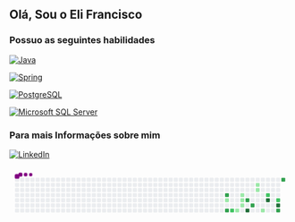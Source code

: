 

## Olá, Sou o Eli Francisco 

### Possuo as seguintes habilidades

[![Java](https://img.shields.io/badge/Java-ED8B00?style=for-the-badge&logo=openjdk&logoColor=white)](https://github.com/juniorapeles/house-of-booksV2)

[![Spring](https://img.shields.io/badge/Spring-6DB33F?style=for-the-badge&logo=spring&logoColor=white)](https://github.com/juniorapeles/house-of-booksV2)

[![PostgreSQL](https://img.shields.io/badge/PostgreSQL-316192?style=for-the-badge&logo=postgresql&logoColor=white)](https://github.com/juniorapeles/house-of-booksV2)

[![Microsoft SQL Server](https://img.shields.io/badge/Microsoft_SQL_Server-CC2927?style=for-the-badge&logo=microsoft-sql-server&logoColor=white)](COLOQUE_O_SEU_LINK_DO_MICROSOFT_SQL_SERVER_AQUI)

### Para mais Informações sobre mim
[![LinkedIn](https://img.shields.io/badge/LinkedIn-0077B5?style=for-the-badge&logo=linkedin&logoColor=white)](https://www.linkedin.com/in/develi/)

<svg viewBox="-16 -32 880 192" width="880" height="192" xmlns="http://www.w3.org/2000/svg"><desc>Generated with https://github.com/Platane/snk</desc><style>:root{--cb:#1b1f230a;--cs:purple;--ce:#ebedf0;--c0:#ebedf0;--c1:#9be9a8;--c2:#40c463;--c3:#30a14e;--c4:#216e39}.c{shape-rendering:geometricPrecision;fill:var(--ce);stroke-width:1px;stroke:var(--cb);animation:none 18900ms linear infinite;width:12px;height:12px}@keyframes c0{53.43%{fill:var(--c3)}53.45%,100%{fill:var(--ce)}}.c.c0{fill:var(--c3);animation-name:c0}@keyframes c1{24.33%{fill:var(--c1)}24.35%,100%{fill:var(--ce)}}.c.c1{fill:var(--c1);animation-name:c1}@keyframes c2{55.02%{fill:var(--c3)}55.04%,100%{fill:var(--ce)}}.c.c2{fill:var(--c3);animation-name:c2}@keyframes c3{37.56%{fill:var(--c2)}37.58%,100%{fill:var(--ce)}}.c.c3{fill:var(--c2);animation-name:c3}@keyframes c4{37.03%{fill:var(--c1)}37.05%,100%{fill:var(--ce)}}.c.c4{fill:var(--c1);animation-name:c4}@keyframes c5{26.45%{fill:var(--c1)}26.47%,100%{fill:var(--ce)}}.c.c5{fill:var(--c1);animation-name:c5}@keyframes c6{25.92%{fill:var(--c1)}25.94%,100%{fill:var(--ce)}}.c.c6{fill:var(--c1);animation-name:c6}@keyframes c7{35.97%{fill:var(--c1)}35.99%,100%{fill:var(--ce)}}.c.c7{fill:var(--c1);animation-name:c7}@keyframes c8{50.78%{fill:var(--c3)}50.8%,100%{fill:var(--ce)}}.c.c8{fill:var(--c3);animation-name:c8}@keyframes c9{71.95%{fill:var(--c4)}71.97%,100%{fill:var(--ce)}}.c.c9{fill:var(--c4);animation-name:c9}@keyframes ca{49.73%{fill:var(--c3)}49.75%,100%{fill:var(--ce)}}.c.ca{fill:var(--c3);animation-name:ca}@keyframes cb{29.09%{fill:var(--c1)}29.11%,100%{fill:var(--ce)}}.c.cb{fill:var(--c1);animation-name:cb}@keyframes cc{28.56%{fill:var(--c1)}28.58%,100%{fill:var(--ce)}}.c.cc{fill:var(--c1);animation-name:cc}@keyframes cd{32.27%{fill:var(--c1)}32.29%,100%{fill:var(--ce)}}.c.cd{fill:var(--c1);animation-name:cd}@keyframes ce{42.85%{fill:var(--c2)}42.87%,100%{fill:var(--ce)}}.c.ce{fill:var(--c2);animation-name:ce}@keyframes cf{68.77%{fill:var(--c4)}68.79%,100%{fill:var(--ce)}}.c.cf{fill:var(--c4);animation-name:cf}@keyframes cg{44.43%{fill:var(--c2)}44.45%,100%{fill:var(--ce)}}.c.cg{fill:var(--c2);animation-name:cg}@keyframes ch{67.19%{fill:var(--c4)}67.21%,100%{fill:var(--ce)}}.c.ch{fill:var(--c4);animation-name:ch}@keyframes ci{46.55%{fill:var(--c3)}46.57%,100%{fill:var(--ce)}}.c.ci{fill:var(--c3);animation-name:ci}@keyframes cj{64.01%{fill:var(--c3)}64.03%,100%{fill:var(--ce)}}.c.cj{fill:var(--c3);animation-name:cj}.u{transform-origin:0 0;transform:scale(0,1);animation:none linear 18900ms infinite}@keyframes u0{24.33%{transform:scale(0.000,1)}24.35%,25.92%{transform:scale(0.125,1)}25.94%,26.45%{transform:scale(0.250,1)}26.47%,28.56%{transform:scale(0.375,1)}28.58%,29.09%{transform:scale(0.500,1)}29.11%,32.27%{transform:scale(0.625,1)}32.29%,35.97%{transform:scale(0.750,1)}35.99%,37.03%{transform:scale(0.875,1)}37.05%,100%{transform:scale(1.000,1)}}.u.u0{fill:var(--c1);animation-name:u0;transform-origin:0.0px 0}@keyframes u1{37.56%{transform:scale(0.000,1)}37.58%,42.85%{transform:scale(0.333,1)}42.87%,44.43%{transform:scale(0.667,1)}44.45%,100%{transform:scale(1.000,1)}}.u.u1{fill:var(--c2);animation-name:u1;transform-origin:339.2px 0}@keyframes u2{46.55%{transform:scale(0.000,1)}46.57%,49.73%{transform:scale(0.167,1)}49.75%,50.78%{transform:scale(0.333,1)}50.8%,53.43%{transform:scale(0.500,1)}53.45%,55.02%{transform:scale(0.667,1)}55.04%,64.01%{transform:scale(0.833,1)}64.03%,100%{transform:scale(1.000,1)}}.u.u2{fill:var(--c3);animation-name:u2;transform-origin:466.4px 0}@keyframes u3{67.19%{transform:scale(0.000,1)}67.21%,68.77%{transform:scale(0.333,1)}68.79%,71.95%{transform:scale(0.667,1)}71.97%,100%{transform:scale(1.000,1)}}.u.u3{fill:var(--c4);animation-name:u3;transform-origin:720.8px 0}.s{shape-rendering:geometricPrecision;fill:var(--cs);animation:none linear 18900ms infinite}@keyframes s0{0%,99.47%{transform:translate(0px,-16px)}0.53%{transform:translate(0px,0px)}21.69%{transform:translate(640px,0px)}23.81%{transform:translate(640px,64px)}25.93%{transform:translate(704px,64px)}26.46%,40.21%{transform:translate(704px,48px)}28.04%{transform:translate(752px,48px)}29.1%{transform:translate(752px,16px)}29.63%{transform:translate(768px,16px)}32.28%{transform:translate(768px,96px)}33.33%{transform:translate(736px,96px)}33.86%{transform:translate(736px,112px)}34.92%{transform:translate(704px,112px)}35.98%,39.15%,57.14%{transform:translate(704px,80px)}36.51%{transform:translate(688px,80px)}37.04%{transform:translate(688px,96px)}37.57%{transform:translate(672px,96px)}38.1%{transform:translate(672px,80px)}43.92%{transform:translate(816px,48px)}44.44%{transform:translate(816px,64px)}44.97%,61.9%{transform:translate(832px,64px)}46.03%{transform:translate(832px,96px)}47.09%{transform:translate(800px,96px)}47.62%,60.32%,67.72%{transform:translate(800px,80px)}49.74%{transform:translate(736px,80px)}50.26%{transform:translate(736px,64px)}50.79%,70.9%{transform:translate(720px,64px)}51.32%{transform:translate(720px,48px)}53.44%{transform:translate(656px,48px)}55.03%{transform:translate(656px,96px)}56.61%{transform:translate(704px,96px)}60.85%,68.25%{transform:translate(800px,64px)}64.02%{transform:translate(832px,0px)}64.55%{transform:translate(816px,0px)}67.2%{transform:translate(816px,80px)}71.96%{transform:translate(720px,96px)}89.95%{transform:translate(176px,96px)}90.48%{transform:translate(176px,80px)}91.01%{transform:translate(160px,80px)}91.53%{transform:translate(160px,64px)}95.24%{transform:translate(48px,64px)}97.88%{transform:translate(48px,-16px)}}.s.s0{transform:translate(0px,-16px);animation-name:s0}@keyframes s1{0%,99.47%{transform:translate(16px,-16px)}0.53%{transform:translate(0px,-16px)}1.06%{transform:translate(0px,0px)}22.22%{transform:translate(640px,0px)}24.34%{transform:translate(640px,64px)}26.46%{transform:translate(704px,64px)}26.98%,40.74%{transform:translate(704px,48px)}28.57%{transform:translate(752px,48px)}29.63%{transform:translate(752px,16px)}30.16%{transform:translate(768px,16px)}32.8%{transform:translate(768px,96px)}33.86%{transform:translate(736px,96px)}34.39%{transform:translate(736px,112px)}35.45%{transform:translate(704px,112px)}36.51%,39.68%,57.67%{transform:translate(704px,80px)}37.04%{transform:translate(688px,80px)}37.57%{transform:translate(688px,96px)}38.1%{transform:translate(672px,96px)}38.62%{transform:translate(672px,80px)}44.44%{transform:translate(816px,48px)}44.97%{transform:translate(816px,64px)}45.5%,62.43%{transform:translate(832px,64px)}46.56%{transform:translate(832px,96px)}47.62%{transform:translate(800px,96px)}48.15%,60.85%,68.25%{transform:translate(800px,80px)}50.26%{transform:translate(736px,80px)}50.79%{transform:translate(736px,64px)}51.32%,71.43%{transform:translate(720px,64px)}51.85%{transform:translate(720px,48px)}53.97%{transform:translate(656px,48px)}55.56%{transform:translate(656px,96px)}57.14%{transform:translate(704px,96px)}61.38%,68.78%{transform:translate(800px,64px)}64.55%{transform:translate(832px,0px)}65.08%{transform:translate(816px,0px)}67.72%{transform:translate(816px,80px)}72.49%{transform:translate(720px,96px)}90.48%{transform:translate(176px,96px)}91.01%{transform:translate(176px,80px)}91.53%{transform:translate(160px,80px)}92.06%{transform:translate(160px,64px)}95.77%{transform:translate(48px,64px)}98.41%{transform:translate(48px,-16px)}}.s.s1{transform:translate(16px,-16px);animation-name:s1}@keyframes s2{0%,99.47%{transform:translate(32px,-16px)}1.06%{transform:translate(0px,-16px)}1.59%{transform:translate(0px,0px)}22.75%{transform:translate(640px,0px)}24.87%{transform:translate(640px,64px)}26.98%{transform:translate(704px,64px)}27.51%,41.27%{transform:translate(704px,48px)}29.1%{transform:translate(752px,48px)}30.16%{transform:translate(752px,16px)}30.69%{transform:translate(768px,16px)}33.33%{transform:translate(768px,96px)}34.39%{transform:translate(736px,96px)}34.92%{transform:translate(736px,112px)}35.98%{transform:translate(704px,112px)}37.04%,40.21%,58.2%{transform:translate(704px,80px)}37.57%{transform:translate(688px,80px)}38.1%{transform:translate(688px,96px)}38.62%{transform:translate(672px,96px)}39.15%{transform:translate(672px,80px)}44.97%{transform:translate(816px,48px)}45.5%{transform:translate(816px,64px)}46.03%,62.96%{transform:translate(832px,64px)}47.09%{transform:translate(832px,96px)}48.15%{transform:translate(800px,96px)}48.68%,61.38%,68.78%{transform:translate(800px,80px)}50.79%{transform:translate(736px,80px)}51.32%{transform:translate(736px,64px)}51.85%,71.96%{transform:translate(720px,64px)}52.38%{transform:translate(720px,48px)}54.5%{transform:translate(656px,48px)}56.08%{transform:translate(656px,96px)}57.67%{transform:translate(704px,96px)}61.9%,69.31%{transform:translate(800px,64px)}65.08%{transform:translate(832px,0px)}65.61%{transform:translate(816px,0px)}68.25%{transform:translate(816px,80px)}73.02%{transform:translate(720px,96px)}91.01%{transform:translate(176px,96px)}91.53%{transform:translate(176px,80px)}92.06%{transform:translate(160px,80px)}92.59%{transform:translate(160px,64px)}96.3%{transform:translate(48px,64px)}98.94%{transform:translate(48px,-16px)}}.s.s2{transform:translate(32px,-16px);animation-name:s2}@keyframes s3{0%,99.47%{transform:translate(48px,-16px)}1.59%{transform:translate(0px,-16px)}2.12%{transform:translate(0px,0px)}23.28%{transform:translate(640px,0px)}25.4%{transform:translate(640px,64px)}27.51%{transform:translate(704px,64px)}28.04%,41.8%{transform:translate(704px,48px)}29.63%{transform:translate(752px,48px)}30.69%{transform:translate(752px,16px)}31.22%{transform:translate(768px,16px)}33.86%{transform:translate(768px,96px)}34.92%{transform:translate(736px,96px)}35.45%{transform:translate(736px,112px)}36.51%{transform:translate(704px,112px)}37.57%,40.74%,58.73%{transform:translate(704px,80px)}38.1%{transform:translate(688px,80px)}38.62%{transform:translate(688px,96px)}39.15%{transform:translate(672px,96px)}39.68%{transform:translate(672px,80px)}45.5%{transform:translate(816px,48px)}46.03%{transform:translate(816px,64px)}46.56%,63.49%{transform:translate(832px,64px)}47.62%{transform:translate(832px,96px)}48.68%{transform:translate(800px,96px)}49.21%,61.9%,69.31%{transform:translate(800px,80px)}51.32%{transform:translate(736px,80px)}51.85%{transform:translate(736px,64px)}52.38%,72.49%{transform:translate(720px,64px)}52.91%{transform:translate(720px,48px)}55.03%{transform:translate(656px,48px)}56.61%{transform:translate(656px,96px)}58.2%{transform:translate(704px,96px)}62.43%,69.84%{transform:translate(800px,64px)}65.61%{transform:translate(832px,0px)}66.14%{transform:translate(816px,0px)}68.78%{transform:translate(816px,80px)}73.54%{transform:translate(720px,96px)}91.53%{transform:translate(176px,96px)}92.06%{transform:translate(176px,80px)}92.59%{transform:translate(160px,80px)}93.12%{transform:translate(160px,64px)}96.83%{transform:translate(48px,64px)}}.s.s3{transform:translate(48px,-16px);animation-name:s3}</style><rect class="c" x="2" y="2" rx="2" ry="2"/><rect class="c" x="2" y="18" rx="2" ry="2"/><rect class="c" x="2" y="34" rx="2" ry="2"/><rect class="c" x="2" y="50" rx="2" ry="2"/><rect class="c" x="2" y="66" rx="2" ry="2"/><rect class="c" x="2" y="82" rx="2" ry="2"/><rect class="c" x="2" y="98" rx="2" ry="2"/><rect class="c" x="18" y="2" rx="2" ry="2"/><rect class="c" x="18" y="18" rx="2" ry="2"/><rect class="c" x="18" y="34" rx="2" ry="2"/><rect class="c" x="18" y="50" rx="2" ry="2"/><rect class="c" x="18" y="66" rx="2" ry="2"/><rect class="c" x="18" y="82" rx="2" ry="2"/><rect class="c" x="18" y="98" rx="2" ry="2"/><rect class="c" x="34" y="2" rx="2" ry="2"/><rect class="c" x="34" y="18" rx="2" ry="2"/><rect class="c" x="34" y="34" rx="2" ry="2"/><rect class="c" x="34" y="50" rx="2" ry="2"/><rect class="c" x="34" y="66" rx="2" ry="2"/><rect class="c" x="34" y="82" rx="2" ry="2"/><rect class="c" x="34" y="98" rx="2" ry="2"/><rect class="c" x="50" y="2" rx="2" ry="2"/><rect class="c" x="50" y="18" rx="2" ry="2"/><rect class="c" x="50" y="34" rx="2" ry="2"/><rect class="c" x="50" y="50" rx="2" ry="2"/><rect class="c" x="50" y="66" rx="2" ry="2"/><rect class="c" x="50" y="82" rx="2" ry="2"/><rect class="c" x="50" y="98" rx="2" ry="2"/><rect class="c" x="66" y="2" rx="2" ry="2"/><rect class="c" x="66" y="18" rx="2" ry="2"/><rect class="c" x="66" y="34" rx="2" ry="2"/><rect class="c" x="66" y="50" rx="2" ry="2"/><rect class="c" x="66" y="66" rx="2" ry="2"/><rect class="c" x="66" y="82" rx="2" ry="2"/><rect class="c" x="66" y="98" rx="2" ry="2"/><rect class="c" x="82" y="2" rx="2" ry="2"/><rect class="c" x="82" y="18" rx="2" ry="2"/><rect class="c" x="82" y="34" rx="2" ry="2"/><rect class="c" x="82" y="50" rx="2" ry="2"/><rect class="c" x="82" y="66" rx="2" ry="2"/><rect class="c" x="82" y="82" rx="2" ry="2"/><rect class="c" x="82" y="98" rx="2" ry="2"/><rect class="c" x="98" y="2" rx="2" ry="2"/><rect class="c" x="98" y="18" rx="2" ry="2"/><rect class="c" x="98" y="34" rx="2" ry="2"/><rect class="c" x="98" y="50" rx="2" ry="2"/><rect class="c" x="98" y="66" rx="2" ry="2"/><rect class="c" x="98" y="82" rx="2" ry="2"/><rect class="c" x="98" y="98" rx="2" ry="2"/><rect class="c" x="114" y="2" rx="2" ry="2"/><rect class="c" x="114" y="18" rx="2" ry="2"/><rect class="c" x="114" y="34" rx="2" ry="2"/><rect class="c" x="114" y="50" rx="2" ry="2"/><rect class="c" x="114" y="66" rx="2" ry="2"/><rect class="c" x="114" y="82" rx="2" ry="2"/><rect class="c" x="114" y="98" rx="2" ry="2"/><rect class="c" x="130" y="2" rx="2" ry="2"/><rect class="c" x="130" y="18" rx="2" ry="2"/><rect class="c" x="130" y="34" rx="2" ry="2"/><rect class="c" x="130" y="50" rx="2" ry="2"/><rect class="c" x="130" y="66" rx="2" ry="2"/><rect class="c" x="130" y="82" rx="2" ry="2"/><rect class="c" x="130" y="98" rx="2" ry="2"/><rect class="c" x="146" y="2" rx="2" ry="2"/><rect class="c" x="146" y="18" rx="2" ry="2"/><rect class="c" x="146" y="34" rx="2" ry="2"/><rect class="c" x="146" y="50" rx="2" ry="2"/><rect class="c" x="146" y="66" rx="2" ry="2"/><rect class="c" x="146" y="82" rx="2" ry="2"/><rect class="c" x="146" y="98" rx="2" ry="2"/><rect class="c" x="162" y="2" rx="2" ry="2"/><rect class="c" x="162" y="18" rx="2" ry="2"/><rect class="c" x="162" y="34" rx="2" ry="2"/><rect class="c" x="162" y="50" rx="2" ry="2"/><rect class="c" x="162" y="66" rx="2" ry="2"/><rect class="c" x="162" y="82" rx="2" ry="2"/><rect class="c" x="162" y="98" rx="2" ry="2"/><rect class="c" x="178" y="2" rx="2" ry="2"/><rect class="c" x="178" y="18" rx="2" ry="2"/><rect class="c" x="178" y="34" rx="2" ry="2"/><rect class="c" x="178" y="50" rx="2" ry="2"/><rect class="c" x="178" y="66" rx="2" ry="2"/><rect class="c" x="178" y="82" rx="2" ry="2"/><rect class="c" x="178" y="98" rx="2" ry="2"/><rect class="c" x="194" y="2" rx="2" ry="2"/><rect class="c" x="194" y="18" rx="2" ry="2"/><rect class="c" x="194" y="34" rx="2" ry="2"/><rect class="c" x="194" y="50" rx="2" ry="2"/><rect class="c" x="194" y="66" rx="2" ry="2"/><rect class="c" x="194" y="82" rx="2" ry="2"/><rect class="c" x="194" y="98" rx="2" ry="2"/><rect class="c" x="210" y="2" rx="2" ry="2"/><rect class="c" x="210" y="18" rx="2" ry="2"/><rect class="c" x="210" y="34" rx="2" ry="2"/><rect class="c" x="210" y="50" rx="2" ry="2"/><rect class="c" x="210" y="66" rx="2" ry="2"/><rect class="c" x="210" y="82" rx="2" ry="2"/><rect class="c" x="210" y="98" rx="2" ry="2"/><rect class="c" x="226" y="2" rx="2" ry="2"/><rect class="c" x="226" y="18" rx="2" ry="2"/><rect class="c" x="226" y="34" rx="2" ry="2"/><rect class="c" x="226" y="50" rx="2" ry="2"/><rect class="c" x="226" y="66" rx="2" ry="2"/><rect class="c" x="226" y="82" rx="2" ry="2"/><rect class="c" x="226" y="98" rx="2" ry="2"/><rect class="c" x="242" y="2" rx="2" ry="2"/><rect class="c" x="242" y="18" rx="2" ry="2"/><rect class="c" x="242" y="34" rx="2" ry="2"/><rect class="c" x="242" y="50" rx="2" ry="2"/><rect class="c" x="242" y="66" rx="2" ry="2"/><rect class="c" x="242" y="82" rx="2" ry="2"/><rect class="c" x="242" y="98" rx="2" ry="2"/><rect class="c" x="258" y="2" rx="2" ry="2"/><rect class="c" x="258" y="18" rx="2" ry="2"/><rect class="c" x="258" y="34" rx="2" ry="2"/><rect class="c" x="258" y="50" rx="2" ry="2"/><rect class="c" x="258" y="66" rx="2" ry="2"/><rect class="c" x="258" y="82" rx="2" ry="2"/><rect class="c" x="258" y="98" rx="2" ry="2"/><rect class="c" x="274" y="2" rx="2" ry="2"/><rect class="c" x="274" y="18" rx="2" ry="2"/><rect class="c" x="274" y="34" rx="2" ry="2"/><rect class="c" x="274" y="50" rx="2" ry="2"/><rect class="c" x="274" y="66" rx="2" ry="2"/><rect class="c" x="274" y="82" rx="2" ry="2"/><rect class="c" x="274" y="98" rx="2" ry="2"/><rect class="c" x="290" y="2" rx="2" ry="2"/><rect class="c" x="290" y="18" rx="2" ry="2"/><rect class="c" x="290" y="34" rx="2" ry="2"/><rect class="c" x="290" y="50" rx="2" ry="2"/><rect class="c" x="290" y="66" rx="2" ry="2"/><rect class="c" x="290" y="82" rx="2" ry="2"/><rect class="c" x="290" y="98" rx="2" ry="2"/><rect class="c" x="306" y="2" rx="2" ry="2"/><rect class="c" x="306" y="18" rx="2" ry="2"/><rect class="c" x="306" y="34" rx="2" ry="2"/><rect class="c" x="306" y="50" rx="2" ry="2"/><rect class="c" x="306" y="66" rx="2" ry="2"/><rect class="c" x="306" y="82" rx="2" ry="2"/><rect class="c" x="306" y="98" rx="2" ry="2"/><rect class="c" x="322" y="2" rx="2" ry="2"/><rect class="c" x="322" y="18" rx="2" ry="2"/><rect class="c" x="322" y="34" rx="2" ry="2"/><rect class="c" x="322" y="50" rx="2" ry="2"/><rect class="c" x="322" y="66" rx="2" ry="2"/><rect class="c" x="322" y="82" rx="2" ry="2"/><rect class="c" x="322" y="98" rx="2" ry="2"/><rect class="c" x="338" y="2" rx="2" ry="2"/><rect class="c" x="338" y="18" rx="2" ry="2"/><rect class="c" x="338" y="34" rx="2" ry="2"/><rect class="c" x="338" y="50" rx="2" ry="2"/><rect class="c" x="338" y="66" rx="2" ry="2"/><rect class="c" x="338" y="82" rx="2" ry="2"/><rect class="c" x="338" y="98" rx="2" ry="2"/><rect class="c" x="354" y="2" rx="2" ry="2"/><rect class="c" x="354" y="18" rx="2" ry="2"/><rect class="c" x="354" y="34" rx="2" ry="2"/><rect class="c" x="354" y="50" rx="2" ry="2"/><rect class="c" x="354" y="66" rx="2" ry="2"/><rect class="c" x="354" y="82" rx="2" ry="2"/><rect class="c" x="354" y="98" rx="2" ry="2"/><rect class="c" x="370" y="2" rx="2" ry="2"/><rect class="c" x="370" y="18" rx="2" ry="2"/><rect class="c" x="370" y="34" rx="2" ry="2"/><rect class="c" x="370" y="50" rx="2" ry="2"/><rect class="c" x="370" y="66" rx="2" ry="2"/><rect class="c" x="370" y="82" rx="2" ry="2"/><rect class="c" x="370" y="98" rx="2" ry="2"/><rect class="c" x="386" y="2" rx="2" ry="2"/><rect class="c" x="386" y="18" rx="2" ry="2"/><rect class="c" x="386" y="34" rx="2" ry="2"/><rect class="c" x="386" y="50" rx="2" ry="2"/><rect class="c" x="386" y="66" rx="2" ry="2"/><rect class="c" x="386" y="82" rx="2" ry="2"/><rect class="c" x="386" y="98" rx="2" ry="2"/><rect class="c" x="402" y="2" rx="2" ry="2"/><rect class="c" x="402" y="18" rx="2" ry="2"/><rect class="c" x="402" y="34" rx="2" ry="2"/><rect class="c" x="402" y="50" rx="2" ry="2"/><rect class="c" x="402" y="66" rx="2" ry="2"/><rect class="c" x="402" y="82" rx="2" ry="2"/><rect class="c" x="402" y="98" rx="2" ry="2"/><rect class="c" x="418" y="2" rx="2" ry="2"/><rect class="c" x="418" y="18" rx="2" ry="2"/><rect class="c" x="418" y="34" rx="2" ry="2"/><rect class="c" x="418" y="50" rx="2" ry="2"/><rect class="c" x="418" y="66" rx="2" ry="2"/><rect class="c" x="418" y="82" rx="2" ry="2"/><rect class="c" x="418" y="98" rx="2" ry="2"/><rect class="c" x="434" y="2" rx="2" ry="2"/><rect class="c" x="434" y="18" rx="2" ry="2"/><rect class="c" x="434" y="34" rx="2" ry="2"/><rect class="c" x="434" y="50" rx="2" ry="2"/><rect class="c" x="434" y="66" rx="2" ry="2"/><rect class="c" x="434" y="82" rx="2" ry="2"/><rect class="c" x="434" y="98" rx="2" ry="2"/><rect class="c" x="450" y="2" rx="2" ry="2"/><rect class="c" x="450" y="18" rx="2" ry="2"/><rect class="c" x="450" y="34" rx="2" ry="2"/><rect class="c" x="450" y="50" rx="2" ry="2"/><rect class="c" x="450" y="66" rx="2" ry="2"/><rect class="c" x="450" y="82" rx="2" ry="2"/><rect class="c" x="450" y="98" rx="2" ry="2"/><rect class="c" x="466" y="2" rx="2" ry="2"/><rect class="c" x="466" y="18" rx="2" ry="2"/><rect class="c" x="466" y="34" rx="2" ry="2"/><rect class="c" x="466" y="50" rx="2" ry="2"/><rect class="c" x="466" y="66" rx="2" ry="2"/><rect class="c" x="466" y="82" rx="2" ry="2"/><rect class="c" x="466" y="98" rx="2" ry="2"/><rect class="c" x="482" y="2" rx="2" ry="2"/><rect class="c" x="482" y="18" rx="2" ry="2"/><rect class="c" x="482" y="34" rx="2" ry="2"/><rect class="c" x="482" y="50" rx="2" ry="2"/><rect class="c" x="482" y="66" rx="2" ry="2"/><rect class="c" x="482" y="82" rx="2" ry="2"/><rect class="c" x="482" y="98" rx="2" ry="2"/><rect class="c" x="498" y="2" rx="2" ry="2"/><rect class="c" x="498" y="18" rx="2" ry="2"/><rect class="c" x="498" y="34" rx="2" ry="2"/><rect class="c" x="498" y="50" rx="2" ry="2"/><rect class="c" x="498" y="66" rx="2" ry="2"/><rect class="c" x="498" y="82" rx="2" ry="2"/><rect class="c" x="498" y="98" rx="2" ry="2"/><rect class="c" x="514" y="2" rx="2" ry="2"/><rect class="c" x="514" y="18" rx="2" ry="2"/><rect class="c" x="514" y="34" rx="2" ry="2"/><rect class="c" x="514" y="50" rx="2" ry="2"/><rect class="c" x="514" y="66" rx="2" ry="2"/><rect class="c" x="514" y="82" rx="2" ry="2"/><rect class="c" x="514" y="98" rx="2" ry="2"/><rect class="c" x="530" y="2" rx="2" ry="2"/><rect class="c" x="530" y="18" rx="2" ry="2"/><rect class="c" x="530" y="34" rx="2" ry="2"/><rect class="c" x="530" y="50" rx="2" ry="2"/><rect class="c" x="530" y="66" rx="2" ry="2"/><rect class="c" x="530" y="82" rx="2" ry="2"/><rect class="c" x="530" y="98" rx="2" ry="2"/><rect class="c" x="546" y="2" rx="2" ry="2"/><rect class="c" x="546" y="18" rx="2" ry="2"/><rect class="c" x="546" y="34" rx="2" ry="2"/><rect class="c" x="546" y="50" rx="2" ry="2"/><rect class="c" x="546" y="66" rx="2" ry="2"/><rect class="c" x="546" y="82" rx="2" ry="2"/><rect class="c" x="546" y="98" rx="2" ry="2"/><rect class="c" x="562" y="2" rx="2" ry="2"/><rect class="c" x="562" y="18" rx="2" ry="2"/><rect class="c" x="562" y="34" rx="2" ry="2"/><rect class="c" x="562" y="50" rx="2" ry="2"/><rect class="c" x="562" y="66" rx="2" ry="2"/><rect class="c" x="562" y="82" rx="2" ry="2"/><rect class="c" x="562" y="98" rx="2" ry="2"/><rect class="c" x="578" y="2" rx="2" ry="2"/><rect class="c" x="578" y="18" rx="2" ry="2"/><rect class="c" x="578" y="34" rx="2" ry="2"/><rect class="c" x="578" y="50" rx="2" ry="2"/><rect class="c" x="578" y="66" rx="2" ry="2"/><rect class="c" x="578" y="82" rx="2" ry="2"/><rect class="c" x="578" y="98" rx="2" ry="2"/><rect class="c" x="594" y="2" rx="2" ry="2"/><rect class="c" x="594" y="18" rx="2" ry="2"/><rect class="c" x="594" y="34" rx="2" ry="2"/><rect class="c" x="594" y="50" rx="2" ry="2"/><rect class="c" x="594" y="66" rx="2" ry="2"/><rect class="c" x="594" y="82" rx="2" ry="2"/><rect class="c" x="594" y="98" rx="2" ry="2"/><rect class="c" x="610" y="2" rx="2" ry="2"/><rect class="c" x="610" y="18" rx="2" ry="2"/><rect class="c" x="610" y="34" rx="2" ry="2"/><rect class="c" x="610" y="50" rx="2" ry="2"/><rect class="c" x="610" y="66" rx="2" ry="2"/><rect class="c" x="610" y="82" rx="2" ry="2"/><rect class="c" x="610" y="98" rx="2" ry="2"/><rect class="c" x="626" y="2" rx="2" ry="2"/><rect class="c" x="626" y="18" rx="2" ry="2"/><rect class="c" x="626" y="34" rx="2" ry="2"/><rect class="c" x="626" y="50" rx="2" ry="2"/><rect class="c" x="626" y="66" rx="2" ry="2"/><rect class="c" x="626" y="82" rx="2" ry="2"/><rect class="c" x="626" y="98" rx="2" ry="2"/><rect class="c" x="642" y="2" rx="2" ry="2"/><rect class="c" x="642" y="18" rx="2" ry="2"/><rect class="c" x="642" y="34" rx="2" ry="2"/><rect class="c" x="642" y="50" rx="2" ry="2"/><rect class="c" x="642" y="66" rx="2" ry="2"/><rect class="c" x="642" y="82" rx="2" ry="2"/><rect class="c" x="642" y="98" rx="2" ry="2"/><rect class="c" x="658" y="2" rx="2" ry="2"/><rect class="c" x="658" y="18" rx="2" ry="2"/><rect class="c" x="658" y="34" rx="2" ry="2"/><rect class="c c0" x="658" y="50" rx="2" ry="2"/><rect class="c c1" x="658" y="66" rx="2" ry="2"/><rect class="c" x="658" y="82" rx="2" ry="2"/><rect class="c c2" x="658" y="98" rx="2" ry="2"/><rect class="c" x="674" y="2" rx="2" ry="2"/><rect class="c" x="674" y="18" rx="2" ry="2"/><rect class="c" x="674" y="34" rx="2" ry="2"/><rect class="c" x="674" y="50" rx="2" ry="2"/><rect class="c" x="674" y="66" rx="2" ry="2"/><rect class="c" x="674" y="82" rx="2" ry="2"/><rect class="c c3" x="674" y="98" rx="2" ry="2"/><rect class="c" x="690" y="2" rx="2" ry="2"/><rect class="c" x="690" y="18" rx="2" ry="2"/><rect class="c" x="690" y="34" rx="2" ry="2"/><rect class="c" x="690" y="50" rx="2" ry="2"/><rect class="c" x="690" y="66" rx="2" ry="2"/><rect class="c" x="690" y="82" rx="2" ry="2"/><rect class="c c4" x="690" y="98" rx="2" ry="2"/><rect class="c" x="706" y="2" rx="2" ry="2"/><rect class="c" x="706" y="18" rx="2" ry="2"/><rect class="c" x="706" y="34" rx="2" ry="2"/><rect class="c c5" x="706" y="50" rx="2" ry="2"/><rect class="c c6" x="706" y="66" rx="2" ry="2"/><rect class="c c7" x="706" y="82" rx="2" ry="2"/><rect class="c" x="706" y="98" rx="2" ry="2"/><rect class="c" x="722" y="2" rx="2" ry="2"/><rect class="c" x="722" y="18" rx="2" ry="2"/><rect class="c" x="722" y="34" rx="2" ry="2"/><rect class="c" x="722" y="50" rx="2" ry="2"/><rect class="c c8" x="722" y="66" rx="2" ry="2"/><rect class="c" x="722" y="82" rx="2" ry="2"/><rect class="c c9" x="722" y="98" rx="2" ry="2"/><rect class="c" x="738" y="2" rx="2" ry="2"/><rect class="c" x="738" y="18" rx="2" ry="2"/><rect class="c" x="738" y="34" rx="2" ry="2"/><rect class="c" x="738" y="50" rx="2" ry="2"/><rect class="c" x="738" y="66" rx="2" ry="2"/><rect class="c ca" x="738" y="82" rx="2" ry="2"/><rect class="c" x="738" y="98" rx="2" ry="2"/><rect class="c" x="754" y="2" rx="2" ry="2"/><rect class="c cb" x="754" y="18" rx="2" ry="2"/><rect class="c cc" x="754" y="34" rx="2" ry="2"/><rect class="c" x="754" y="50" rx="2" ry="2"/><rect class="c" x="754" y="66" rx="2" ry="2"/><rect class="c" x="754" y="82" rx="2" ry="2"/><rect class="c" x="754" y="98" rx="2" ry="2"/><rect class="c" x="770" y="2" rx="2" ry="2"/><rect class="c" x="770" y="18" rx="2" ry="2"/><rect class="c" x="770" y="34" rx="2" ry="2"/><rect class="c" x="770" y="50" rx="2" ry="2"/><rect class="c" x="770" y="66" rx="2" ry="2"/><rect class="c" x="770" y="82" rx="2" ry="2"/><rect class="c cd" x="770" y="98" rx="2" ry="2"/><rect class="c" x="786" y="2" rx="2" ry="2"/><rect class="c" x="786" y="18" rx="2" ry="2"/><rect class="c" x="786" y="34" rx="2" ry="2"/><rect class="c ce" x="786" y="50" rx="2" ry="2"/><rect class="c cf" x="786" y="66" rx="2" ry="2"/><rect class="c" x="786" y="82" rx="2" ry="2"/><rect class="c" x="786" y="98" rx="2" ry="2"/><rect class="c" x="802" y="2" rx="2" ry="2"/><rect class="c" x="802" y="18" rx="2" ry="2"/><rect class="c" x="802" y="34" rx="2" ry="2"/><rect class="c" x="802" y="50" rx="2" ry="2"/><rect class="c" x="802" y="66" rx="2" ry="2"/><rect class="c" x="802" y="82" rx="2" ry="2"/><rect class="c" x="802" y="98" rx="2" ry="2"/><rect class="c" x="818" y="2" rx="2" ry="2"/><rect class="c" x="818" y="18" rx="2" ry="2"/><rect class="c" x="818" y="34" rx="2" ry="2"/><rect class="c" x="818" y="50" rx="2" ry="2"/><rect class="c cg" x="818" y="66" rx="2" ry="2"/><rect class="c ch" x="818" y="82" rx="2" ry="2"/><rect class="c ci" x="818" y="98" rx="2" ry="2"/><rect class="c cj" x="834" y="2" rx="2" ry="2"/><rect class="u u0" height="12" width="339.8" x="0.0" y="144"/><rect class="u u1" height="12" width="127.8" x="339.2" y="144"/><rect class="u u2" height="12" width="255.0" x="466.4" y="144"/><rect class="u u3" height="12" width="127.8" x="720.8" y="144"/><rect class="s s0" x="0.8" y="0.8" width="14.4" height="14.4" rx="4.5" ry="4.5"/><rect class="s s1" x="1.8" y="1.8" width="12.3" height="12.3" rx="4.1" ry="4.1"/><rect class="s s2" x="2.6" y="2.6" width="10.8" height="10.8" rx="3.6" ry="3.6"/><rect class="s s3" x="3.0" y="3.0" width="9.9" height="9.9" rx="3.3" ry="3.3"/></svg>
